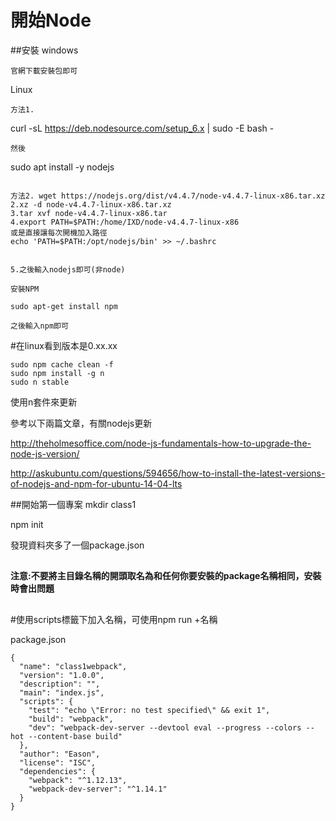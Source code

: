 # 開始Node



##安裝
windows
```
官網下載安裝包即可
```
Linux
```
方法1.
```
curl -sL https://deb.nodesource.com/setup_6.x | sudo -E bash -
```
然後
```
sudo apt install -y nodejs
```

方法2. wget https://nodejs.org/dist/v4.4.7/node-v4.4.7-linux-x86.tar.xz
2.xz -d node-v4.4.7-linux-x86.tar.xz
3.tar xvf node-v4.4.7-linux-x86.tar
4.export PATH=$PATH:/home/IXD/node-v4.4.7-linux-x86
或是直接讓每次開機加入路徑
echo 'PATH=$PATH:/opt/nodejs/bin' >> ~/.bashrc


5.之後輸入nodejs即可(非node)

安裝NPM

sudo apt-get install npm

之後輸入npm即可
```

#在linux看到版本是0.xx.xx
```
sudo npm cache clean -f
sudo npm install -g n
sudo n stable
```
使用n套件來更新

參考以下兩篇文章，有關nodejs更新

http://theholmesoffice.com/node-js-fundamentals-how-to-upgrade-the-node-js-version/

http://askubuntu.com/questions/594656/how-to-install-the-latest-versions-of-nodejs-and-npm-for-ubuntu-14-04-lts


##開始第一個專案
mkdir class1

npm init

發現資料夾多了一個package.json


## 

**注意:不要將主目錄名稱的開頭取名為和任何你要安裝的package名稱相同，安裝時會出問題**

## 


#使用scripts標籤下加入名稱，可使用npm run +名稱

package.json
```
{
  "name": "class1webpack",
  "version": "1.0.0",
  "description": "",
  "main": "index.js",
  "scripts": {
    "test": "echo \"Error: no test specified\" && exit 1",
    "build": "webpack",
    "dev": "webpack-dev-server --devtool eval --progress --colors --hot --content-base build"
  },
  "author": "Eason",
  "license": "ISC",
  "dependencies": {
    "webpack": "^1.12.13",
    "webpack-dev-server": "^1.14.1"
  }
}
```



